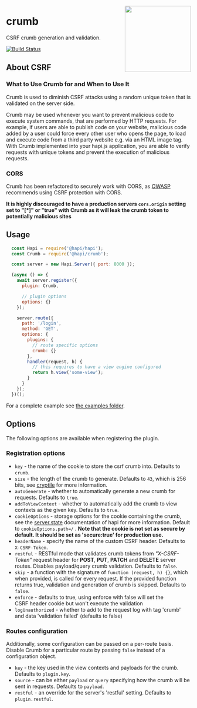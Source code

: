 <a href="http://hapijs.com"><img src="https://github.com/hapijs/assets/blob/master/images/family.svg" width="180px" align="right" /></a>

# crumb

CSRF crumb generation and validation.

[![Build Status](https://secure.travis-ci.org/hapijs/crumb.svg?branch=master)](http://travis-ci.org/hapijs/crumb)


## About CSRF

### What to Use Crumb for and When to Use It

Crumb is used to diminish CSRF attacks using a random unique token that is validated on the server side.

Crumb may be used whenever you want to prevent malicious code to execute system commands, that are performed by HTTP requests. For example, if users are able to publish code on your website, malicious code added by a user could force every other user who opens the page, to load and execute code from a third party website e.g. via an HTML image tag. With Crumb implemented into your hapi.js application, you are able to verify requests with unique tokens and prevent the execution of malicious requests.

### CORS

Crumb has been refactored to securely work with CORS, as [OWASP](https://www.owasp.org/index.php/HTML5_Security_Cheat_Sheet#Cross_Origin_Resource_Sharing) recommends using CSRF protection with CORS.

**It is highly discouraged to have a production servers `cors.origin` setting set to "[\*]" or "true" with Crumb as it will leak the crumb token to potentially malicious sites**


## Usage

```js
  const Hapi = require('@hapi/hapi');
  const Crumb = require('@hapi/crumb');

  const server = new Hapi.Server({ port: 8000 });

  (async () => {
    await server.register({
      plugin: Crumb,

      // plugin options
      options: {}
    });

    server.route({
      path: '/login',
      method: 'GET',
      options: {
        plugins: {
          // route specific options
          crumb: {}
        },
        handler(request, h) {
          // this requires to have a view engine configured
          return h.view('some-view');
        }
      }
    });
  })();
```

For a complete example see [the examples folder](./example).

## Options

The following options are available when registering the plugin.

### Registration options

  * `key` - the name of the cookie to store the csrf crumb into. Defaults to `crumb`.
  * `size` - the length of the crumb to generate. Defaults to `43`, which is 256 bits, see [cryptile](https://github.com/hapijs/cryptiles) for more information.
  * `autoGenerate` - whether to automatically generate a new crumb for requests. Defaults to `true`.
  * `addToViewContext` - whether to automatically add the crumb to view contexts as the given key. Defaults to `true`.
  * `cookieOptions` - storage options for the cookie containing the crumb, see the [server.state](http://hapijs.com/api#serverstatename-options) documentation of hapi for more information. Default to `cookieOptions.path=/` . **Note that the cookie is not set as secure by default.  It should be set as 'secure:true' for production use.**
  * `headerName` - specify the name of the custom CSRF header. Defaults to `X-CSRF-Token`.
  * `restful` - RESTful mode that validates crumb tokens from *"X-CSRF-Token"* request header for **POST**, **PUT**, **PATCH** and **DELETE** server routes. Disables payload/query crumb validation. Defaults to `false`.
  * `skip` - a function with the signature of `function (request, h) {}`, which when provided, is called for every request. If the provided function returns true, validation and generation of crumb is skipped. Defaults to `false`.
  * `enforce` - defaults to true, using enforce with false will set the CSRF header cookie but won't execute the validation
  * `logUnauthorized` - whether to add to the request log with tag 'crumb' and data 'validation failed' (defaults to false)
  
### Routes configuration

Additionally, some configuration can be passed on a per-route basis. Disable Crumb for a particular route by passing `false` instead of a configuration object.

  * `key` - the key used in the view contexts and payloads for the crumb. Defaults to `plugin.key`.
  * `source` - can be either `payload` or `query` specifying how the crumb will be sent in requests. Defaults to `payload`.
  * `restful` - an override for the server's 'restful' setting. Defaults to `plugin.restful`.
